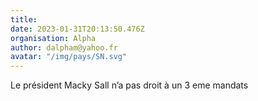 ```yaml
---
title: 
date: 2023-01-31T20:13:50.476Z
organisation: Alpha 
author: dalpham@yahoo.fr 
avatar: "/img/pays/SN.svg"
---
```


Le président Macky Sall n’a pas droit à un 3 eme mandats 